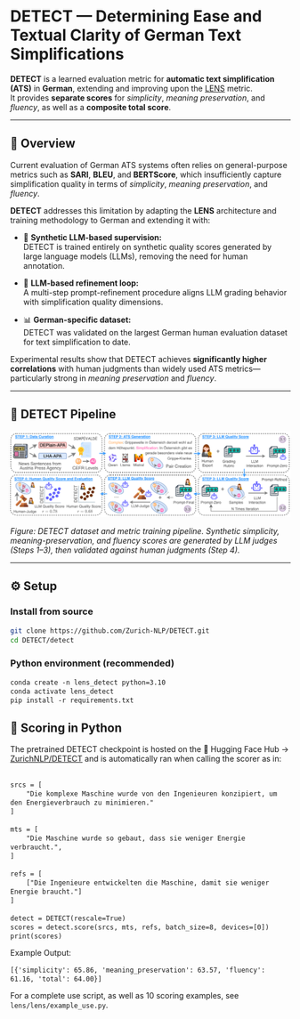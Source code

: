  # DETECT — Determining Ease and Textual Clarity of German Text Simplifications

**DETECT** is a learned evaluation metric for **automatic text simplification (ATS)** in **German**, extending and improving upon the [LENS](https://arxiv.org/abs/2212.09739) metric.  
It provides **separate scores** for *simplicity*, *meaning preservation*, and *fluency*, as well as a **composite total score**.

---

## 📘 Overview

Current evaluation of German ATS systems often relies on general-purpose metrics such as **SARI**, **BLEU**, and **BERTScore**, which insufficiently capture simplification quality in terms of *simplicity*, *meaning preservation*, and *fluency*.

**DETECT** addresses this limitation by adapting the **LENS** architecture and training methodology to German and extending it with:

- 🧩 **Synthetic LLM-based supervision:**  
  DETECT is trained entirely on synthetic quality scores generated by large language models (LLMs), removing the need for human annotation.

- 🔁 **LLM-based refinement loop:**  
  A multi-step prompt-refinement procedure aligns LLM grading behavior with simplification quality dimensions.

- 📊 **German-specific dataset:**  
  DETECT was validated on the largest German human evaluation dataset for text simplification to date.

Experimental results show that DETECT achieves **significantly higher correlations** with human judgments than widely used ATS metrics—particularly strong in *meaning preservation* and *fluency*.

---

## 🧩 DETECT Pipeline

![DETECT Pipeline](lens/DETECT-pipeline.png)

*Figure: DETECT dataset and metric training pipeline. Synthetic simplicity, meaning-preservation, and fluency scores are generated by LLM judges (Steps 1–3), then validated against human judgments (Step 4).*

---

## ⚙️ Setup

### Install from source

```bash
git clone https://github.com/Zurich-NLP/DETECT.git
cd DETECT/detect
```
### Python environment (recommended)

```
conda create -n lens_detect python=3.10
conda activate lens_detect
pip install -r requirements.txt
```

## 🚀 Scoring in Python

The pretrained DETECT checkpoint is hosted on the 🤗 Hugging Face Hub → [ZurichNLP/DETECT](https://huggingface.co/ZurichNLP/DETECT) and is automatically ran when calling the scorer as in:

```from lens.lens.detect_score import DETECT

srcs = [
    "Die komplexe Maschine wurde von den Ingenieuren konzipiert, um den Energieverbrauch zu minimieren."
]

mts = [
    "Die Maschine wurde so gebaut, dass sie weniger Energie verbraucht.",
]

refs = [
    ["Die Ingenieure entwickelten die Maschine, damit sie weniger Energie braucht."]
]

detect = DETECT(rescale=True)
scores = detect.score(srcs, mts, refs, batch_size=8, devices=[0])
print(scores)
```

Example Output:
```
[{'simplicity': 65.86, 'meaning_preservation': 63.57, 'fluency': 61.16, 'total': 64.00}]
```

For a complete use script, as well as 10 scoring examples, see `lens/lens/example_use.py`.